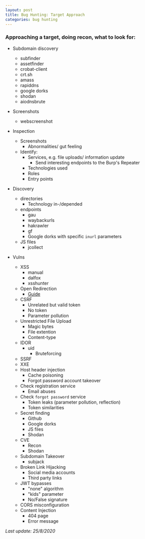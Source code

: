 ```yaml
---
layout: post
title: Bug Hunting: Target Approach
categories: bug hunting
---
```


### Approaching a target, doing recon, what to look for:

* Subdomain discovery
	* subfinder
	* assetfinder
	* crobat-client
	* crt.sh
	* amass
	* rapiddns
	* google dorks
	* shodan
	* aiodnsbrute

* Screenshots
	* webscreenshot

* Inspection
	* Screenshots
		* Abnormalities/ gut feeling
	* Identify:
		* Services, e.g. file uploads/ information update
			* Send interesting endpoints to the Burp's Repeater
		* Technologies used
		* Roles
		* Entry points

* Discovery
	* directories
		* Technology in-/depended
	* endpoints
		* gau
		* waybackurls
		* hakrawler
		* gf
		* Google dorks with specific `inurl` parameters
	* JS files
		* jcollect

* Vulns
	* XSS
		* manual
		* dalfox
		* xsshunter
	* Open Redirection
		* [Guide](https://vict0ni.me/open-red/)
	* CSRF
		* Unrelated but valid token
		* No token
		* Parameter pollution
	* Unrestricted File Upload
		* Magic bytes
		* File extention
		* Content-type
	* IDOR
		* uid
			* Bruteforcing
	* SSRF
	* XXE
	* Host header injection
		* Cache poisoning
		* Forgot password account takeover
	* Check registration service
		* Email abuses
	* Check `forgot password` service
		* Token leaks (parameter pollution, reflection)
		* Token similarities
	* Secret finding
		* Github
		* Google dorks
		* JS files
		* Shodan
	* CVE
		* Recon
		* Shodan
	* Subdomain Takeover
		* subjack
	* Broken Link Hijacking
		* Social media accounts
		* Third party links
	* JWT bypasses
		* "none" algorithm
		* "kids" parameter
		* No/False signature
	* CORS misconfiguration
	* Content Injection
		* 404 page
		* Error message

*Last update: 25/8/2020*